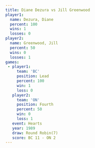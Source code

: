 ```yaml
---
title: Diane Dezura vs Jill Greenwood
player1:               
  name: Dezura, Diane  
  percent: 100         
  wins: 1              
  losses: 0            
player2:               
  name: Greenwood, Jill
  percent: 50          
  wins: 0              
  losses: 1            
games:
 - player1:        
     team: 'BC'    
     position: Lead
     percent: 100  
     win: 1        
     loss: 0       
   player2:          
     team: 'ON'      
     position: Fourth
     percent: 50     
     win: 0          
     loss: 1         
   event: Hearts       
   year: 1989          
   draw: Round Robin(7)
   score: BC 11 - ON 2 
---
```

